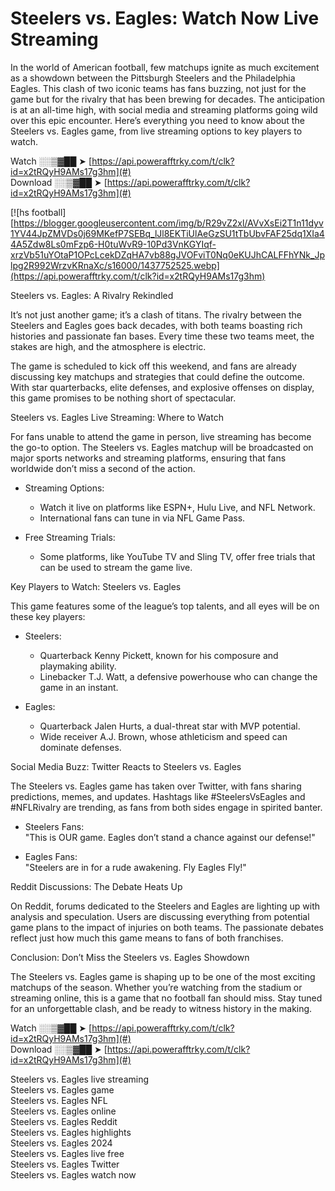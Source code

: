 # Steelers vs. Eagles: Watch Now Live Streaming  

In the world of American football, few matchups ignite as much excitement as a showdown between the Pittsburgh Steelers and the Philadelphia Eagles. This clash of two iconic teams has fans buzzing, not just for the game but for the rivalry that has been brewing for decades. The anticipation is at an all-time high, with social media and streaming platforms going wild over this epic encounter. Here’s everything you need to know about the Steelers vs. Eagles game, from live streaming options to key players to watch.  

Watch ░░▒▓██ ➤ [https://api.powerafftrky.com/t/clk?id=x2tRQyH9AMs17g3hm](#)  
Download ░░▒▓██ ➤ [https://api.powerafftrky.com/t/clk?id=x2tRQyH9AMs17g3hm](#)  

[![hs football][https://blogger.googleusercontent.com/img/b/R29vZ2xl/AVvXsEi2T1n11dyv1YV44JpZMVDs0j69MKefP7SEBq_lJl8EKTiUlAeGzSU1tTbUbvFAF25dq1XIa44A5Zdw8Ls0mFzp6-H0tuWvR9-10Pd3VnKGYIqf-xrzVb51uYOtaP1OPcLcekDZqHA7vb88gJVOFviT0Nq0eKUJhCALFFhYNk_Jplpg2R992WrzvKRnaXc/s16000/1437752525.webp](https://api.powerafftrky.com/t/clk?id=x2tRQyH9AMs17g3hm)

Steelers vs. Eagles: A Rivalry Rekindled  

It’s not just another game; it’s a clash of titans. The rivalry between the Steelers and Eagles goes back decades, with both teams boasting rich histories and passionate fan bases. Every time these two teams meet, the stakes are high, and the atmosphere is electric.  

The game is scheduled to kick off this weekend, and fans are already discussing key matchups and strategies that could define the outcome. With star quarterbacks, elite defenses, and explosive offenses on display, this game promises to be nothing short of spectacular.  



Steelers vs. Eagles Live Streaming: Where to Watch  

For fans unable to attend the game in person, live streaming has become the go-to option. The Steelers vs. Eagles matchup will be broadcasted on major sports networks and streaming platforms, ensuring that fans worldwide don’t miss a second of the action.  

- Streaming Options:  
  - Watch it live on platforms like ESPN+, Hulu Live, and NFL Network.  
  - International fans can tune in via NFL Game Pass.  

- Free Streaming Trials:  
  - Some platforms, like YouTube TV and Sling TV, offer free trials that can be used to stream the game live.  



Key Players to Watch: Steelers vs. Eagles  

This game features some of the league’s top talents, and all eyes will be on these key players:  

- Steelers:  
  - Quarterback Kenny Pickett, known for his composure and playmaking ability.  
  - Linebacker T.J. Watt, a defensive powerhouse who can change the game in an instant.  

- Eagles:  
  - Quarterback Jalen Hurts, a dual-threat star with MVP potential.  
  - Wide receiver A.J. Brown, whose athleticism and speed can dominate defenses.  



Social Media Buzz: Twitter Reacts to Steelers vs. Eagles  

The Steelers vs. Eagles game has taken over Twitter, with fans sharing predictions, memes, and updates. Hashtags like #SteelersVsEagles and #NFLRivalry are trending, as fans from both sides engage in spirited banter.  

- Steelers Fans:  
  "This is OUR game. Eagles don’t stand a chance against our defense!"  

- Eagles Fans:  
  "Steelers are in for a rude awakening. Fly Eagles Fly!"  



Reddit Discussions: The Debate Heats Up  

On Reddit, forums dedicated to the Steelers and Eagles are lighting up with analysis and speculation. Users are discussing everything from potential game plans to the impact of injuries on both teams. The passionate debates reflect just how much this game means to fans of both franchises.  



Conclusion: Don’t Miss the Steelers vs. Eagles Showdown  

The Steelers vs. Eagles game is shaping up to be one of the most exciting matchups of the season. Whether you’re watching from the stadium or streaming online, this is a game that no football fan should miss. Stay tuned for an unforgettable clash, and be ready to witness history in the making.  

Watch ░░▒▓██ ➤ [https://api.powerafftrky.com/t/clk?id=x2tRQyH9AMs17g3hm](#)  
Download ░░▒▓██ ➤ [https://api.powerafftrky.com/t/clk?id=x2tRQyH9AMs17g3hm](#)  

Steelers vs. Eagles live streaming  
Steelers vs. Eagles game  
Steelers vs. Eagles NFL  
Steelers vs. Eagles online  
Steelers vs. Eagles Reddit  
Steelers vs. Eagles highlights  
Steelers vs. Eagles 2024  
Steelers vs. Eagles live free  
Steelers vs. Eagles Twitter  
Steelers vs. Eagles watch now
